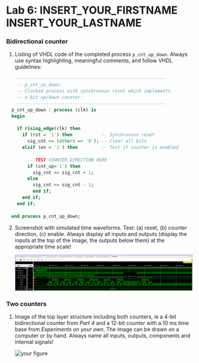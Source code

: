 # Lab 6: INSERT_YOUR_FIRSTNAME INSERT_YOUR_LASTNAME

### Bidirectional counter

1. Listing of VHDL code of the completed process `p_cnt_up_down`. Always use syntax highlighting, meaningful comments, and follow VHDL guidelines:

```vhdl
    --------------------------------------------------------
    -- p_cnt_up_down:
    -- Clocked process with synchronous reset which implements
    -- n-bit up/down counter.
    --------------------------------------------------------
  p_cnt_up_down : process (clk) is
  begin

    if rising_edge(clk) then
      if (rst = '1') then           -- Synchronous reset
        sig_cnt <= (others => '0'); -- Clear all bits
      elsif (en = '1') then         -- Test if counter is enabled

        -- TEST COUNTER DIRECTION HERE
        if (cnt_up='1') then       
          sig_cnt <= sig_cnt + 1;
        else
          sig_cnt <= sig_cnt - 1;
          end if;
      end if;
    end if;

  end process p_cnt_up_down;

```

2. Screenshot with simulated time waveforms. Test: (a) reset, (b) counter direction, (c) enable. Always display all inputs and outputs (display the inputs at the top of the image, the outputs below them) at the appropriate time scale!

   ![your figure](https://github.com/mannyjl625/digital-electronic-1/blob/main/06-counter/prubeh.PNG)

### Two counters

1. Image of the top layer structure including both counters, ie a 4-bit bidirectional counter from *Part 4* and a 12-bit counter with a 10 ms time base from *Experiments on your own*. The image can be drawn on a computer or by hand. Always name all inputs, outputs, components and internal signals!

   ![your figure](https://github.com/mannyjl625/digital-electronic-1/blob/main/06-counter/TwoCounters.jpg)
